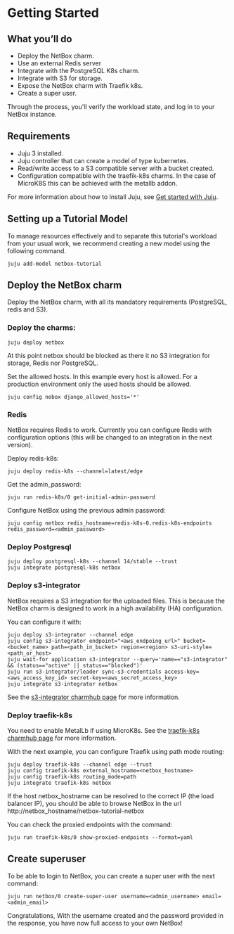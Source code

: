 # Getting Started

## What you’ll do
- Deploy the NetBox charm.
- Use an external Redis server
- Integrate with the PostgreSQL K8s charm.
- Integrate with S3 for storage.
- Expose the NetBox charm with Traefik k8s.
- Create a super user.

Through the process, you'll verify the workload state, and log in to
your NetBox instance.

## Requirements
- Juju 3 installed.
- Juju controller that can create a model of type kubernetes.
- Read/write access to a S3 compatible server with a bucket created.
- Configuration compatible with the traefik-k8s charms. In the case of MicroK8S this can be achieved with the metallb addon.

For more information about how to install Juju, see [Get started with Juju](https://juju.is/docs/olm/get-started-with-juju).


## Setting up a Tutorial Model

To manage resources effectively and to separate this tutorial's workload from
your usual work, we recommend creating a new model using the following command.

```
juju add-model netbox-tutorial
```

## Deploy the NetBox charm

Deploy the NetBox charm, with all its mandatory requirements (PostgreSQL, redis and S3).

### Deploy the charms:
```
juju deploy netbox
```

At this point netbox should be blocked as there it no S3 integration for
storage, Redis nor PostgreSQL.

Set the allowed hosts. In this example every host is allowed. For a production environment
only the used hosts should be allowed.
```
juju config nebox django_allowed_hosts='*'
```

### Redis

NetBox requires Redis to work. Currently you can configure Redis with 
configuration options (this will be changed to an integration in the 
next version).

Deploy redis-k8s:
```
juju deploy redis-k8s --channel=latest/edge
```

Get the admin_password:
```
juju run redis-k8s/0 get-initial-admin-password
```

Configure NetBox using the previous admin password:
```
juju config netbox redis_hostname=redis-k8s-0.redis-k8s-endpoints redis_password=<admin_password>
```


### Deploy Postgresql

```
juju deploy postgresql-k8s --channel 14/stable --trust
juju integrate postgresql-k8s netbox
```


### Deploy s3-integrator

NetBox requires a S3 integration for the uploaded files. This is because
the NetBox charm is designed to work in a high availability (HA) configuration.

You can configure it with:
```
juju deploy s3-integrator --channel edge
juju config s3-integrator endpoint="<aws_endpoing_url>" bucket=<bucket_name> path=<path_in_bucket> region=<region> s3-uri-style=<path_or_host>
juju wait-for application s3-integrator --query='name=="s3-integrator" && (status=="active" || status=="blocked")'
juju run s3-integrator/leader sync-s3-credentials access-key=<aws_access_key_id> secret-key=<aws_secret_access_key>
juju integrate s3-integrator netbox
```

See the [s3-integrator charmhub page](https://charmhub.io/s3-integrator) for more information.

### Deploy traefik-k8s 

You need to enable MetalLb if using MicroK8s. See the [traefik-k8s charmhub page](https://charmhub.io/traefik-k8s) for more information.

With the next example, you can configure Traefik using path mode routing:
```
juju deploy traefik-k8s --channel edge --trust
juju config traefik-k8s external_hostname=<netbox_hostname>
juju config traefik-k8s routing_mode=path
juju integrate traefik-k8s netbox
```

If the host  netbox_hostname can be resolved to the correct IP (the load balancer IP), 
you should be able to browse NetBox in the url http://netbox_hostname/netbox-tutorial-netbox

You can check the proxied endpoints with the command:
```
juju run traefik-k8s/0 show-proxied-endpoints --format=yaml
```

## Create superuser
To be able to login to NetBox, you can create a super user with the next command:
```
juju run netbox/0 create-super-user username=<admin_username> email=<admin_email>
```

Congratulations, With the username created and the password provided in the response, 
you have now full access to your own NetBox!
